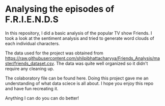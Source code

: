 # Analysing the episodes of F.R.I.E.N.D.S
In this repository, I did a basic analysis of the popular TV show Friends. I took a look at the sentiment analysis and tried to generate word clouds of each individual characters.

The data used for the project was obtained from https://raw.githubusercontent.com/shilpibhattacharyya/Friends_Analysis/master/friends_dataset.csv. The data was quite well organized so it didn't require any cleaning up.

The colaboratory file can be found here. Doing this project gave me an understanding of what data sciece is all about. I hope you enjoy this repo and have fun recreating it.

Anything I can do you can do better! 
